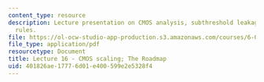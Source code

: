 ```yaml
---
content_type: resource
description: Lecture presentation on CMOS analysis, subthreshold leakage, and scaling
  rules.
file: https://ol-ocw-studio-app-production.s3.amazonaws.com/courses/6-012-microelectronic-devices-and-circuits-fall-2009/401826ae17776d01e400599e2e5328f4_MIT6_012F09_lec16.pdf
file_type: application/pdf
resourcetype: Document
title: Lecture 16 - CMOS scaling; The Roadmap
uid: 401826ae-1777-6d01-e400-599e2e5328f4
---
```

